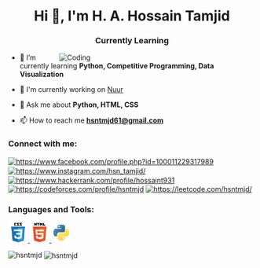 
<h1 align="center">Hi 👋, I'm H. A. Hossain Tamjid</h1>
<h3 align="center">Currently Learning</h3>
<img align="right" alt="Coding" width="400" src="https://camo.githubusercontent.com/cae12fddd9d6982901d82580bdf321d81fb299141098ca1c2d4891870827bf17/68747470733a2f2f6d69726f2e6d656469756d2e636f6d2f6d61782f313336302f302a37513379765349765f7430696f4a2d5a2e676966">

- 🌱 I’m currently learning **Python, Competitive Programming, Data Visualization**

- 🚩 I'm currently working on [Nuur](https://yasinar-rahman.github.io/yasin_ar-rahman2.github.io/)

- 💬 Ask me about **Python, HTML, CSS**

- 📫 How to reach me **hsntmjd61@gmail.com**

<h3 align="left">Connect with me:</h3>
<p align="left">
<a href="https://fb.com/https://www.facebook.com/profile.php?id=100011229317989" target="blank"><img align="center" src="https://raw.githubusercontent.com/rahuldkjain/github-profile-readme-generator/master/src/images/icons/Social/facebook.svg" alt="https://www.facebook.com/profile.php?id=100011229317989" height="30" width="40" /></a>
<a href="https://instagram.com/https://www.instagram.com/hsn_tamjid/" target="blank"><img align="center" src="https://raw.githubusercontent.com/rahuldkjain/github-profile-readme-generator/master/src/images/icons/Social/instagram.svg" alt="https://www.instagram.com/hsn_tamjid/" height="30" width="40" /></a>
<a href="https://www.hackerrank.com/https://www.hackerrank.com/profile/hossaint931" target="blank"><img align="center" src="https://raw.githubusercontent.com/rahuldkjain/github-profile-readme-generator/master/src/images/icons/Social/hackerrank.svg" alt="https://www.hackerrank.com/profile/hossaint931" height="30" width="40" /></a>
<a href="https://codeforces.com/profile/https://codeforces.com/profile/hsntmjd" target="blank"><img align="center" src="https://raw.githubusercontent.com/rahuldkjain/github-profile-readme-generator/master/src/images/icons/Social/codeforces.svg" alt="https://codeforces.com/profile/hsntmjd" height="30" width="40" /></a>
<a href="https://www.leetcode.com/https://leetcode.com/hsntmjd/" target="blank"><img align="center" src="https://raw.githubusercontent.com/rahuldkjain/github-profile-readme-generator/master/src/images/icons/Social/leet-code.svg" alt="https://leetcode.com/hsntmjd/" height="30" width="40" /></a>
</p>

<h3 align="left">Languages and Tools:</h3>
<p align="left"> <a href="https://www.w3schools.com/css/" target="_blank" rel="noreferrer"> <img src="https://raw.githubusercontent.com/devicons/devicon/master/icons/css3/css3-original-wordmark.svg" alt="css3" width="40" height="40"/> </a> <a href="https://www.w3.org/html/" target="_blank" rel="noreferrer"> <img src="https://raw.githubusercontent.com/devicons/devicon/master/icons/html5/html5-original-wordmark.svg" alt="html5" width="40" height="40"/> </a> <a href="https://www.python.org" target="_blank" rel="noreferrer"> <img src="https://raw.githubusercontent.com/devicons/devicon/master/icons/python/python-original.svg" alt="python" width="40" height="40"/> </a> </p>

<p><img align="left" src="https://github-readme-stats.vercel.app/api/top-langs?username=hsntmjd&show_icons=true&locale=en&layout=compact" alt="hsntmjd" /></p>

<p>&nbsp;<img align="center" src="https://github-readme-stats.vercel.app/api?username=hsntmjd&show_icons=true&locale=en" alt="hsntmjd" /></p>
